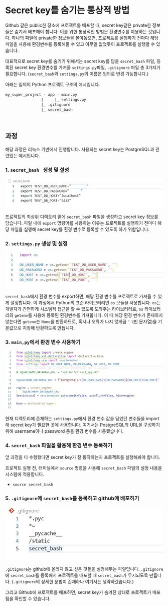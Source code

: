 # Secret key를 숨기는 통상적 방법

Github 같은 public한 장소에 프로젝트를 배포할 때, secret key같은 private한 정보들은 숨겨서 배포해야 합니다. 이를 위한 통상적인 방법은 환경변수를 이용하는 것입니다. 하나의 파일에 private한 정보들을 몰아놓으면, 프로젝트를 실행하기 전마다 해당 파일을 사용해 환경변수를 등록해둘 수 있고 아무일 없었듯이 프로젝트를 실행할 수 있습니다.

대표적으로 secret key를 숨기기 위해서는 secret key를 담을 `secret_bash` 파일, 등록된 secret key 환경변수를 가져올 `settings.py`파일, `.gitignore` 파일 총 3가지가 필요합니다. (`secret_bash`와 `settings.py`의 이름은 임의로 변경 가능합니다.)

아래는 임의의 Python 프로젝트 구조의 예시입니다.

```
my_super_project - app - main.py
                |     |_ settings.py
                |_ .gitignore
                |_ secret_bash
```

​    

## 과정

해당 과정은 리눅스 기반에서 진행합니다. 사용되는 secret key는 PostgreSQL과 관련있는 예시입니다.

### 1. `secret_bash ` 생성 및 설정

![](../images/general_img/secret_bash.JPG)

프로젝트의 최상위 디렉토리 밑에 `secret_bash` 파일을 생성하고 secret key 정보를 담습니다. 파일 내에 `export` 명령어를 사용하는 이유는 프로젝트를 실행하기 전마다 해당 파일을 실행해 secret key를 환경 변수로 등록할 수 있도록 하기 위함입니다. 

### 2. `settings.py` 생성 및 설정

![](../images/general_img/settings.JPG)

`secret_bash`에서 환경 변수를 export하면, 해당 환경 변수를 프로젝트로 가져올 수 있게 설정합니다. 이 과정에서 Python의 표준 라이브러리인 `os` 모듈을 사용합니다. `os`는 개발자가 간편하게 시스템적 접근을 할 수 있도록 도와주는 라이브러리로, `os` 라이브러리의 `getenv`를 사용해 등록된 환경변수를 가져옵니다. 이 때 해당 환경 변수가 존재하지 않는다면 `getenv`는 `None`을 반환하므로, 혹시나 오류가 나지 않게끔 `''`(빈 문자열)을 기본값으로 지정해 반환하도록 만듭니다.

### 3. `main,py`에서 환경 변수 사용하기

![](../images/general_img/main.JPG)

현재 디렉토리에 존재하는 `settings.py`에서 환경 변수 값을 담았던 변수들을 import해 secret key가 필요한 곳에 사용합니다. 여기서는 PostgreSQL의 URL을 구성하기 위해 username이나 password 등을 환경 변수를 사용했습니다.

### 4. `secret_bash` 파일을 활용해 환경 변수 등록하기

앞 과정을 다 수행했다면 secret key가 잘 동작하는지 프로젝트를 실행해봐야 합니다. 

프로젝트 실행 전, 터미널에서 `source` 명령을 사용해 `secret_bash` 파일의 설정 내용을 시스템에 적용합니다.

* `source secret_bash`

### 5. `.gitignore`에 `secret_bash`를 등록하고 github에 배포하기

![](../images/general_img/gitignore.JPG)

`.gitignore`는 github에 올리지 않고 싶은 것들을 설정해두는 파일입니다. `.gitignore`에 `secret_bash`를 등록해서 프로젝트를 배포할 때 `secret_bash`가 무시되도록 만듭니다. (`.gitignore`의 상세한 문법이 존재하나 여기서는 생략하겠습니다.)

그리고 Github에 프로젝트를 배포하면, secret key가 숨겨진 상태로 프로젝트가 배포됨을 확인할 수 있습니다.